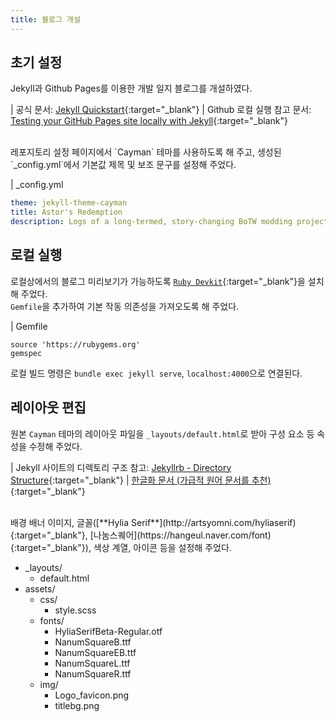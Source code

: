 ```yaml
---
title: 블로그 개설
---
```


## 초기 설정

Jekyll과 Github Pages를 이용한 개발 일지 블로그를 개설하였다.

| 공식 문서: [Jekyll Quickstart](https://jekyllrb.com/docs/){:target="_blank"}
| Github 로컬 실행 참고 문서: [Testing your GitHub Pages site locally with Jekyll](https://docs.github.com/en/github/working-with-github-pages/testing-your-github-pages-site-locally-with-jekyll){:target="_blank"}

<br>
레포지토리 설정 페이지에서 `Cayman` 테마를 사용하도록 해 주고, 생성된 `_config.yml`에서 기본값 제목 및 보조 문구를 설정해 주었다.

| _config.yml

```yml
theme: jekyll-theme-cayman
title: Astor's Redemption
description: Logs of a long-termed, story-changing BoTW modding project.
```

## 로컬 실행

로컬상에서의 블로그 미리보기가 가능하도록 [`Ruby Devkit`](https://rubyinstaller.org/downloads/){:target="_blank"}을 설치해 주었다.<br>
`Gemfile`을 추가하여 기본 작동 의존성을 가져오도록 해 주었다.

| Gemfile

```Gemfile
source 'https://rubygems.org'
gemspec
```

로컬 빌드 명령은 `bundle exec jekyll serve`, `localhost:4000`으로 연결된다.

## 레이아웃 편집

원본 `Cayman` 테마의 레이아웃 파일을 `_layouts/default.html`로 받아 구성 요소 등 속성을 수정해 주었다.

| Jekyll 사이트의 디렉토리 구조 참고: [Jekyllrb - Directory Structure](https://jekyllrb.com/docs/structure/){:target="_blank"}
| [한글화 문서 (가급적 원어 문서를 추천)](https://jekyllrb-ko.github.io/docs/structure/){:target="_blank"}

<br>
배경 배너 이미지, 글꼴([**Hylia Serif**](http://artsyomni.com/hyliaserif){:target="_blank"}, [나눔스퀘어](https://hangeul.naver.com/font){:target="_blank"}), 색상 계열, 아이콘 등을 설정해 주었다.

- _layouts/
  - default.html
- assets/
  - css/
    - style.scss
  - fonts/
    - HyliaSerifBeta-Regular.otf
    - NanumSquareB.ttf
    - NanumSquareEB.ttf
    - NanumSquareL.ttf
    - NanumSquareR.ttf
  - img/
    - Logo_favicon.png
    - titlebg.png
